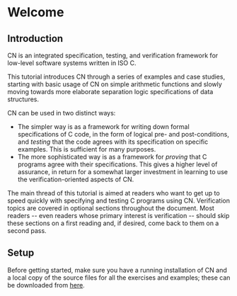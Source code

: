 # Welcome

## Introduction

CN is an integrated specification, testing, and verification framework
for low-level software systems written in ISO C.

This tutorial introduces CN through a series of examples and case
studies, starting with basic usage of CN on simple arithmetic
functions and slowly moving towards more elaborate separation logic
specifications of data structures.
<!--
BCP: Once the structure of the tutorial stabilizes, we 
     could outline the material it covers in more detail... 
</span>
-->

CN can be used in two distinct ways:
- The simpler way is as a framework for writing down formal
  specifications of C code, in the form of logical pre- and
  post-conditions, and _testing_ that the code agrees with its
  specification on specific examples. This is sufficient for many
  purposes.
- The more sophisticated way is as a framework for _proving_ that C
  programs agree with their specifications.  This gives a higher level
  of assurance, in return for a somewhat larger investment in learning
  to use the verification-oriented aspects of CN.

The main thread of this tutorial is aimed at readers who want to get
up to speed quickly with specifying and testing C programs using
CN. Verification topics are covered in optional sections throughout
the document. Most readers -- even readers whose primary interest is
verification -- should skip these sections on a first reading and, if
desired, come back to them on a second pass.

## Setup

Before getting started, make sure you have a running installation of
CN and a local copy of the source files for all the exercises and
examples; these can be downloaded from [here](link:exercises.zip).



